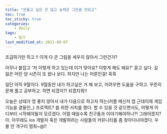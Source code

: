 ```yaml
---
title: "만들고 싶은 건 많고 능력은 그만큼 안되고"
toc: true
toc_sticky: true
categories:
    - daily
tags:
    - 일기
last_modified_at: 2021-09-07
---
```


조급하기만 하고 !! 이게 다 큰 그림을 세우지 않아서 그런건가?

아무나 붙잡고 '저 이렇게 하고 있는데 이거 맞아요? 이렇게 해도 돼요?' 묻고 싶다. 길 잃은 어린 양 시즌이 또 왔나 보다. 하지만 나는 어른인걸! 흑흑

일단 아직 9월이다. 9월동안 내가 하고싶은 거 해 보고, 어려우면 도움을 구하고. 꾸준히 문제 풀고 공부하고. 하면 되겠지?! 되겠지뭐!!

오늘은 상태가 영 좋지 않아서 내가 다음으로 하고자 하는(커플 메신저 앱 근데이제 게임 기능을 곁들인,,) 프로젝트? 를 위한 서치를 했다. 할 수 있을 것 같으면서도, 어떻게 어디부터 시작해야될지 모르겠다. 이럴 때일수록 친구들과 이야기해야하나?! 그래야겠지? 아. 아무래도 ios 개발자 혹은 개발하려는 사람들의 커뮤니티를 좀 찾아다녀야겠다. 우물 안 개구리 멈춰~@!!
